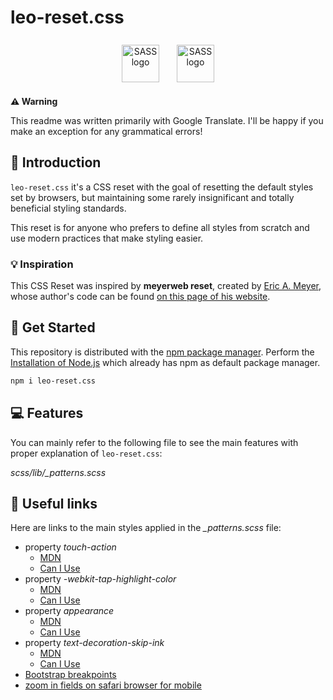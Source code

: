 # leo-reset.css

<div align="center">
	<a href="https://developer.mozilla.org/en-US/docs/Learn/CSS"
	target="_blank"
	rel="external referrer noopener"
	style="display: inline-block; padding: 8px 12px">
        <img src="https://cdn.jsdelivr.net/gh/devicons/devicon/icons/css3/css3-original.svg"
		alt="SASS logo"
		width="60" />
	</a>
	<a href="https://sass-lang.com/"
	target="_blank"
	rel="external referrer noopener"
	style="display: inline-block; padding: 8px 12px">
        <img src="https://cdn.jsdelivr.net/gh/devicons/devicon/icons/sass/sass-original.svg"
		alt="SASS logo"
		width="60" />
	</a>
</div>

**⚠️ Warning**

This readme was written primarily with Google Translate. I'll be happy if you make an exception for any grammatical errors!

## 🔎 Introduction

`leo-reset.css` it's a CSS reset with the goal of resetting the default styles set by browsers, but maintaining some rarely insignificant and totally beneficial styling standards.

This reset is for anyone who prefers to define all styles from scratch and use modern practices that make styling easier.

### 💡 Inspiration

This CSS Reset was inspired by **meyerweb reset**, created by [Eric A. Meyer](https://meyerweb.com/eric/), whose author's code can be found [on this page of his website](https://meyerweb.com/eric/tools/css/reset/).

## 🚀 Get Started

This repository is distributed with the [npm package manager](https://www.npmjs.com/). Perform the [Installation of Node.js](https://nodejs.org/pt-br/) which already has npm as default package manager.

```bash
npm i leo-reset.css
```

## 💻 Features

You can mainly refer to the following file to see the main features with proper explanation of `leo-reset.css`: 

*scss/lib/_patterns.scss*

## 🔗 Useful links

Here are links to the main styles applied in the *_patterns.scss* file:

* property *touch-action*
    * [MDN](https://developer.mozilla.org/en-US/docs/Web/CSS/touch-action#manipulation)
    * [Can I Use](https://caniuse.com/?search=touch-action)
* property *-webkit-tap-highlight-color*
    * [MDN](https://developer.mozilla.org/en-US/docs/Web/CSS/-webkit-tap-highlight-color)
    * [Can I Use](https://caniuse.com/?search=appearance)
* property *appearance*
    * [MDN](https://developer.mozilla.org/en-US/docs/Web/CSS/appearance)
    * [Can I Use](https://caniuse.com/?search=tap-highlight-color)
* property *text-decoration-skip-ink*
    * [MDN](https://developer.mozilla.org/en-US/docs/Web/CSS/text-decoration-skip-ink)
    * [Can I Use](https://caniuse.com/?search=text-decoration-skip-ink)
* [Bootstrap breakpoints](https://getbootstrap.com/docs/5.3/layout/breakpoints/#max-width)
* [zoom in fields on safari browser for mobile](https://css-tricks.com/16px-or-larger-text-prevents-ios-form-zoom/)